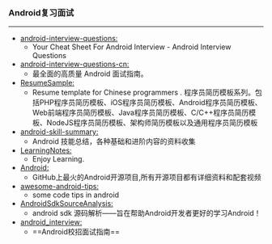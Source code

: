 ### Android复习面试 
  ---



* [android-interview-questions:](https://github.com/MindorksOpenSource/android-interview-questions)
    * Your Cheat Sheet For Android Interview - Android Interview Questions
* [android-interview-questions-cn:](https://github.com/stormzhang/android-interview-questions-cn)
    * 最全面的高质量 Android 面试指南。
* [ResumeSample:](https://github.com/geekcompany/ResumeSample)
    * Resume template for Chinese programmers . 程序员简历模板系列。包括PHP程序员简历模板、iOS程序员简历模板、Android程序员简历模板、Web前端程序员简历模板、Java程序员简历模板、C/C++程序员简历模板、NodeJS程序员简历模板、架构师简历模板以及通用程序员简历模板 
* [android-skill-summary:](https://github.com/389273716/android-skill-summary)
    * Android 技能总结，各种基础和进阶内容的资料收集
* [LearningNotes:](https://github.com/francistao/LearningNotes)
    * Enjoy Learning.
* [Android:](https://github.com/open-android/Android)
    * GitHub上最火的Android开源项目,所有开源项目都有详细资料和配套视频
* [awesome-android-tips:](https://github.com/jiang111/awesome-android-tips)
    * some code tips in android 
* [AndroidSdkSourceAnalysis:](https://github.com/LittleFriendsGroup/AndroidSdkSourceAnalysis)
    * android sdk 源码解析——旨在帮助Android开发者更好的学习Android！
* [android_interview:](https://github.com/LRH1993/android_interview)
    * ==Android校招面试指南==




